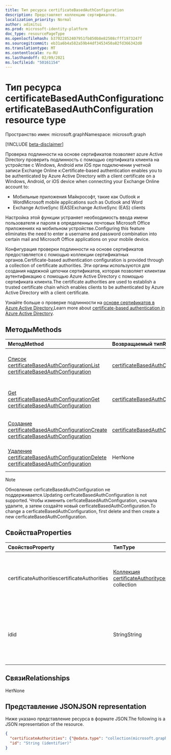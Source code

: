 ```yaml
---
title: Тип ресурса certificateBasedAuthConfiguration
description: Представляет коллекцию сертификатов.
localization_priority: Normal
author: adimitui
ms.prod: microsoft-identity-platform
doc_type: resourcePageType
ms.openlocfilehash: b37022852407951fb850b8e82508cfff1973247f
ms.sourcegitcommit: eb31a6b4a582a59b44df3453450a82fd366342d0
ms.translationtype: MT
ms.contentlocale: ru-RU
ms.lasthandoff: 02/09/2021
ms.locfileid: "50161154"
---
```

# <a name="certificatebasedauthconfiguration-resource-type"></a><span data-ttu-id="fb27c-103">Тип ресурса certificateBasedAuthConfiguration</span><span class="sxs-lookup"><span data-stu-id="fb27c-103">certificateBasedAuthConfiguration resource type</span></span>

<span data-ttu-id="fb27c-104">Пространство имен: microsoft.graph</span><span class="sxs-lookup"><span data-stu-id="fb27c-104">Namespace: microsoft.graph</span></span>

[!INCLUDE [beta-disclaimer](../../includes/beta-disclaimer.md)]

<span data-ttu-id="fb27c-105">Проверка подлинности на основе сертификатов позволяет azure Active Directory проверить подлинность с помощью сертификата клиента на устройстве с Windows, Android или iOS при подключении учетной записи Exchange Online к:</span><span class="sxs-lookup"><span data-stu-id="fb27c-105">Certificate-based authentication enables you to be authenticated by Azure Active Directory with a client certificate on a Windows, Android, or iOS device when connecting your Exchange Online account to:</span></span>

- <span data-ttu-id="fb27c-106">Мобильные приложения Майкрософт, такие как Outlook и Word</span><span class="sxs-lookup"><span data-stu-id="fb27c-106">Microsoft mobile applications such as Outlook and Word</span></span>
- <span data-ttu-id="fb27c-107">Exchange ActiveSync (EAS)</span><span class="sxs-lookup"><span data-stu-id="fb27c-107">Exchange ActiveSync (EAS) clients</span></span>

<span data-ttu-id="fb27c-108">Настройка этой функции устраняет необходимость ввода имени пользователя и пароля в определенных почтовых Microsoft Office приложениях на мобильном устройстве.</span><span class="sxs-lookup"><span data-stu-id="fb27c-108">Configuring this feature eliminates the need to enter a username and password combination into certain mail and Microsoft Office applications on your mobile device.</span></span>

<span data-ttu-id="fb27c-109">Конфигурация проверки подлинности на основе сертификатов предоставляется с помощью коллекции сертификатных органов.</span><span class="sxs-lookup"><span data-stu-id="fb27c-109">Certificate-based authentication configuration is provided through a collection of certificate authorities.</span></span> <span data-ttu-id="fb27c-110">Эти органы используются для создания надежной цепочки сертификатов, которая позволяет клиентам аутентификацию с помощью Azure Active Directory с помощью сертификата клиента.</span><span class="sxs-lookup"><span data-stu-id="fb27c-110">The certificate authorities are used to establish a trusted certificate chain which enables clients to be authenticated by Azure Active Directory with a client certificate.</span></span>

<span data-ttu-id="fb27c-111">Узнайте больше о проверке подлинности на [основе сертификатов в Azure Active Directory.](/azure/active-directory/authentication/active-directory-certificate-based-authentication-get-started)</span><span class="sxs-lookup"><span data-stu-id="fb27c-111">Learn more about [certificate-based authentication in Azure Active Directory](/azure/active-directory/authentication/active-directory-certificate-based-authentication-get-started).</span></span>

## <a name="methods"></a><span data-ttu-id="fb27c-112">Методы</span><span class="sxs-lookup"><span data-stu-id="fb27c-112">Methods</span></span>

| <span data-ttu-id="fb27c-113">Метод</span><span class="sxs-lookup"><span data-stu-id="fb27c-113">Method</span></span>       | <span data-ttu-id="fb27c-114">Возвращаемый тип</span><span class="sxs-lookup"><span data-stu-id="fb27c-114">Return Type</span></span> | <span data-ttu-id="fb27c-115">Описание</span><span class="sxs-lookup"><span data-stu-id="fb27c-115">Description</span></span> |
|:-------------|:------------|:------------|
| [<span data-ttu-id="fb27c-116">Список certificateBasedAuthConfiguration</span><span class="sxs-lookup"><span data-stu-id="fb27c-116">List certificateBasedAuthConfiguration</span></span>](../api/certificatebasedauthconfiguration-list.md) | [<span data-ttu-id="fb27c-117">certificateBasedAuthConfiguration</span><span class="sxs-lookup"><span data-stu-id="fb27c-117">certificateBasedAuthConfiguration</span></span>](certificatebasedauthconfiguration.md) | <span data-ttu-id="fb27c-118">Список свойств коллекции **certificateBasedAuthConfiguration.**</span><span class="sxs-lookup"><span data-stu-id="fb27c-118">List the properties of the **certificateBasedAuthConfiguration** collection.</span></span> |
| [<span data-ttu-id="fb27c-119">Get certificateBasedAuthConfiguration</span><span class="sxs-lookup"><span data-stu-id="fb27c-119">Get certificateBasedAuthConfiguration</span></span>](../api/certificatebasedauthconfiguration-get.md) | [<span data-ttu-id="fb27c-120">certificateBasedAuthConfiguration</span><span class="sxs-lookup"><span data-stu-id="fb27c-120">certificateBasedAuthConfiguration</span></span>](certificatebasedauthconfiguration.md) | <span data-ttu-id="fb27c-121">Чтение свойств объекта **certificateBasedAuthConfiguration.**</span><span class="sxs-lookup"><span data-stu-id="fb27c-121">Read the properties of a **certificateBasedAuthConfiguration** object.</span></span> |
| [<span data-ttu-id="fb27c-122">Создание certificateBasedAuthConfiguration</span><span class="sxs-lookup"><span data-stu-id="fb27c-122">Create certificateBasedAuthConfiguration</span></span>](../api/certificatebasedauthconfiguration-post-certificatebasedauthconfiguration.md) | [<span data-ttu-id="fb27c-123">certificateBasedAuthConfiguration</span><span class="sxs-lookup"><span data-stu-id="fb27c-123">certificateBasedAuthConfiguration</span></span>](certificatebasedauthconfiguration.md) | <span data-ttu-id="fb27c-124">Создание объекта **certificateBasedAuthConfiguration.**</span><span class="sxs-lookup"><span data-stu-id="fb27c-124">Create a new **certificateBasedAuthConfiguration** object.</span></span> |
| [<span data-ttu-id="fb27c-125">Удаление certificateBasedAuthConfiguration</span><span class="sxs-lookup"><span data-stu-id="fb27c-125">Delete certificateBasedAuthConfiguration</span></span>](../api/certificatebasedauthconfiguration-delete.md) | <span data-ttu-id="fb27c-126">Нет</span><span class="sxs-lookup"><span data-stu-id="fb27c-126">None</span></span> | <span data-ttu-id="fb27c-127">Удаление объекта **certificateBasedAuthConfiguration.**</span><span class="sxs-lookup"><span data-stu-id="fb27c-127">Delete a **certificateBasedAuthConfiguration** object.</span></span> |

>[!NOTE]
><span data-ttu-id="fb27c-128">Обновление cerficateBasedAuthConfiguration не поддерживается.</span><span class="sxs-lookup"><span data-stu-id="fb27c-128">Updating cerficateBasedAuthConfiguration is not supported.</span></span> <span data-ttu-id="fb27c-129">Чтобы изменить cerficateBasedAuthConfiguration, сначала удалите, а затем создайте новый cerficateBasedAuthConfiguration.</span><span class="sxs-lookup"><span data-stu-id="fb27c-129">To change a cerficateBasedAuthConfiguration, first delete and then create a new cerficateBasedAuthConfiguration.</span></span>

## <a name="properties"></a><span data-ttu-id="fb27c-130">Свойства</span><span class="sxs-lookup"><span data-stu-id="fb27c-130">Properties</span></span>

| <span data-ttu-id="fb27c-131">Свойство</span><span class="sxs-lookup"><span data-stu-id="fb27c-131">Property</span></span>     | <span data-ttu-id="fb27c-132">Тип</span><span class="sxs-lookup"><span data-stu-id="fb27c-132">Type</span></span>        | <span data-ttu-id="fb27c-133">Описание</span><span class="sxs-lookup"><span data-stu-id="fb27c-133">Description</span></span> |
|:-------------|:------------|:------------|
|<span data-ttu-id="fb27c-134">certificateAuthorities</span><span class="sxs-lookup"><span data-stu-id="fb27c-134">certificateAuthorities</span></span>|<span data-ttu-id="fb27c-135">[Коллекция certificateAuthority](certificateauthority.md)</span><span class="sxs-lookup"><span data-stu-id="fb27c-135">[certificateAuthority](certificateauthority.md) collection</span></span>|<span data-ttu-id="fb27c-136">Коллекция органов сертификации, которые создают доверенного цепочку сертификатов.</span><span class="sxs-lookup"><span data-stu-id="fb27c-136">Collection of certificate authorities which creates a trusted certificate chain.</span></span>|
|<span data-ttu-id="fb27c-137">id</span><span class="sxs-lookup"><span data-stu-id="fb27c-137">id</span></span>|<span data-ttu-id="fb27c-138">String</span><span class="sxs-lookup"><span data-stu-id="fb27c-138">String</span></span>|<span data-ttu-id="fb27c-139">Уникальный идентификатор конфигурации auth на основе сертификата.</span><span class="sxs-lookup"><span data-stu-id="fb27c-139">The unique identifier of the certificate based auth configuration.</span></span> <span data-ttu-id="fb27c-140">Только для чтения.</span><span class="sxs-lookup"><span data-stu-id="fb27c-140">Read-only.</span></span>|

## <a name="relationships"></a><span data-ttu-id="fb27c-141">Связи</span><span class="sxs-lookup"><span data-stu-id="fb27c-141">Relationships</span></span>

<span data-ttu-id="fb27c-142">Нет</span><span class="sxs-lookup"><span data-stu-id="fb27c-142">None</span></span>

## <a name="json-representation"></a><span data-ttu-id="fb27c-143">Представление JSON</span><span class="sxs-lookup"><span data-stu-id="fb27c-143">JSON representation</span></span>

<span data-ttu-id="fb27c-144">Ниже указано представление ресурса в формате JSON.</span><span class="sxs-lookup"><span data-stu-id="fb27c-144">The following is a JSON representation of the resource.</span></span>

<!-- {
  "blockType": "resource",
  "optionalProperties": [

  ],
  "@odata.type": "microsoft.graph.certificateBasedAuthConfiguration",
  "keyProperty": "id"
}-->

```json
{
  "certificateAuthorities": {"@odata.type": "collection(microsoft.graph.certificateAuthority)"},
  "id": "String (identifier)"
}
```

<!-- uuid: 16cd6b66-4b1a-43a1-adaf-3a886856ed98
2019-02-04 14:57:30 UTC -->
<!-- {
  "type": "#page.annotation",
  "description": "certificateBasedAuthConfiguration resource",
  "keywords": "",
  "section": "documentation",
  "tocPath": ""
}-->